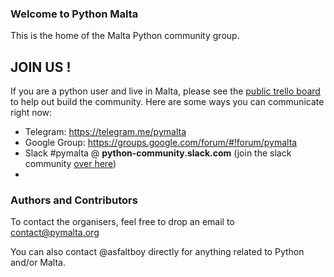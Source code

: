 ### Welcome to Python Malta
This is the home of the Malta Python community group.

## JOIN US !

If you are a python user and live in Malta, please see the [public trello board](https://trello.com/b/galMauGc) to help out build the community. Here are some ways you can communicate right now:

* Telegram: https://telegram.me/pymalta
* Google Group: https://groups.google.com/forum/#!forum/pymalta
* Slack #pymalta @ **python-community.slack.com** (join the slack community [over here][1])
* 


### Authors and Contributors
To contact the organisers, feel free to drop an email to contact@pymalta.org

You can also contact @asfaltboy directly for anything related to Python and/or Malta.

[1]: https://pythoncommunity.herokuapp.com/
